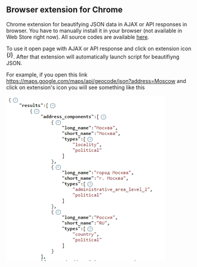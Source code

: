 ## Browser extension for Chrome

Chrome extension for beautifying JSON data in AJAX or API responses in browser.
You have to manually install it in your browser (not available in Web Store right now).
All source codes are available [here](https://github.com/strider2038/json-beautify-it/dist/browser-ext/chrome).

To use it open page with AJAX or API response and click on extension icon
![JSONBeautifyIt icon](https://raw.githubusercontent.com/strider2038/json-beautify-it/master/dist/browser-ext/chrome/icon.png "JSONBeautifyIt chrome extension").
After that extension will automatically launch script for beautifiyng JSON.

For example, if you open this link
<https://maps.google.com/maps/api/geocode/json?address=Moscow>
and click on extension's icon you will see something like this

![JSONBeautifyIt extension example](https://raw.githubusercontent.com/strider2038/json-beautify-it/master/docs/example2.jpg "Result of processing JSON data in Chrome")

